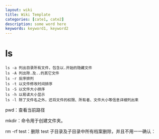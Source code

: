 ```yaml
---
layout: wiki
title: Wiki Template
categories: [cate1, cate2]
description: some word here
keywords: keyword1, keyword2
---
```


  

# ls

```linux
ls -a 列出目录所有文件，包含以.开始的隐藏文件
ls -A 列出除.及..的其它文件
ls -r 反序排列
ls -t 以文件修改时间排序
ls -S 以文件大小排序
ls -h 以易读大小显示
ls -l 除了文件名之外，还将文件的权限、所有者、文件大小等信息详细列出来
```



pwd：查看当前路径

mkdir：命令用于创建文件夹。

rm -rf test：删除 test 子目录及子目录中所有档案删除，并且不用一一确认：